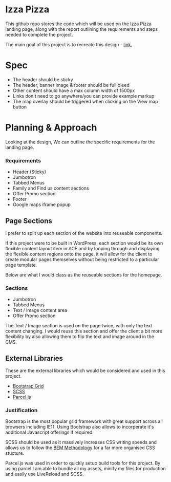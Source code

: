 # Izza Pizza

This github repo stores the code which will be used on the Izza Pizza landing page, along with the report outlining the requirements and steps needed to complete the project.

The main goal of this project is to recreate this design - [link.](https://projects.invisionapp.com/share/CXV79L5S29U#/screens/397139710)

# Spec

- The header should be sticky
- The header, banner image & footer should be full bleed
- Other content should have a max column width of 1500px
- Links don't need to go anywhere/you can provide example markup
- The map overlay should be triggered when clicking on the View map button

# Planning & Approach

Looking at the design, We can outline the specific requirements for the landing page.

### **Requirements**

- Header (Sticky)
- Jumbotron
- Tabbed Menus
- Family and Find us content sections
- Offer Promo section
- Footer
- Google maps iframe popup

## **Page Sections**

I prefer to split up each section of the website into reuseable components.

If this project were to be built in WordPress, each section would be its own flexible content layout item in ACF and by looping through and displaying the flexible content regions onto the page, it will allow for the client to create modular pages themselves without being restricted to a particular page template.

Below are what I would class as the reuseable sections for the homepage.

### **Sections**

- Jumbotron
- Tabbed Menus
- Text / Image content area
- Offer Promo section

The Text / Image section is used on the page twice, with only the text content changing. I would reuse this section and offer the client a bit more flexibility by also allowing them to flip the text and image around in the CMS.

## **External Libraries**

These are the external libraries which would be considered and used in this project.

- [Bootstrap Grid](https://getbootstrap.com/)
- [SCSS](https://sass-lang.com/)
- [Parcel.js](https://parceljs.org/)

### **Justification**

Bootstrap is the most popular grid framework with great support across all browsers including IE11. Using Bootstrap also allows to incorperate it's additional Javascript offerings if required.

SCSS should be used as it massively increases CSS writing speeds and allows us to follow the [BEM Methodology](https://en.bem.info/methodology/) for a far more organised CSS stucture.

Parcel.js was used in order to quickly setup build tools for this project. By using parcel I am able to bundle all my assets, minify my files for production and easily use LiveReload and SCSS.
